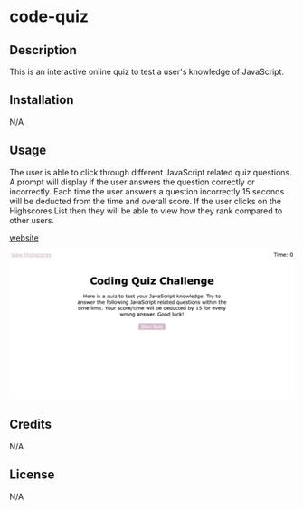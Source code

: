 # code-quiz

## Description

This is an interactive online quiz to test a user's knowledge of JavaScript.

## Installation

N/A

## Usage

The user is able to click through different JavaScript related quiz questions. A prompt will display if the user answers the question correctly or incorrectly. Each time the user answers a question incorrectly 15 seconds will be deducted from the time and overall score. If the user clicks on the Highscores List then they will be able to view how they rank compared to other users. 


[website](https://annaperlack.github.io/code-quiz/)

![screenshot](assets/screenshot-codequiz.png)


## Credits

N/A

## License

N/A